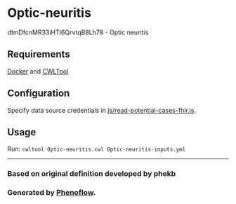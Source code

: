 # Optic-neuritis

dtmDfcnMR33iHTI6QrvtqB8Lh78 - Optic neuritis

## Requirements

[Docker](https://docs.docker.com/install/) and [CWLTool](https://github.com/common-workflow-language/cwltool#install)

## Configuration

Specify data source credentials in [js/read-potential-cases-fhir.js](js/read-potential-cases-fhir.js).

## Usage

Run: `cwltool Optic-neuritis.cwl Optic-neuritis-inputs.yml`

***

### Based on original definition developed by phekb
### Generated by [Phenoflow](https://kclhi.org/phenoflow).
